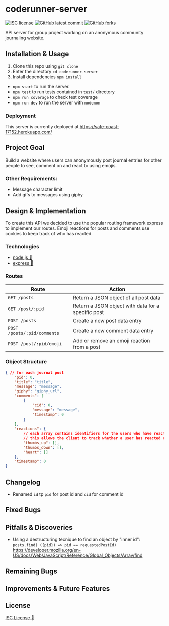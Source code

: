 # coderunner-server

<!-- badges -->
[![ISC license](https://img.shields.io/badge/License-ISC-blue.svg)](https://www.isc.org/licenses/)
[![GitHub latest commit](https://img.shields.io/github/last-commit/rxdvd/coderunner-server.svg)](https://GitHub.com/rxdvd/coderunner-server/commit/)
[![GitHub forks](https://img.shields.io/github/forks/rxdvd/coderunner-server.svg)](https://GitHub.com/rxdvd/coderunner-server)

API server for group project working on an anonymous community journaling website.

## Installation & Usage

1. Clone this repo using `git clone`
2. Enter the directory `cd coderunner-server`
3. Install dependencies `npm install`
   
* `npm start` to run the server.
* `npm test` to run tests contained in `test/` directory
* `npm run coverage` to check test coverage
* `npm run dev` to run the server with `nodemon`

### Deployment

This server is currently deployed at https://safe-coast-17152.herokuapp.com/

## Project Goal

Build a website where users can anonymously post journal entries for other people to see, comment on and react to using emojis.

### Other Requirements:

* Message character limit
* Add gifs to messages using giphy

## Design & Implementation

To create this API we decided to use the popular routing framework express to implement our routes. Emoji reactions for posts and comments use cookies to keep track of who has reacted.

<!-- maybe put image of api working here, like the gifs from our debug assignment -->

### Technologies

* [node.js 🔗](https://nodejs.org/) 
* [express 🔗](https://expressjs.com/)

### Routes

| Route | Action |
| - | - |
| `GET /posts` | Return a JSON object of all post data |
| `GET /post/:pid` | Return a JSON object with data for a specific post |
| `POST /posts` | Create a new post data entry |
| `POST /posts/:pid/comments` | Create a new comment data entry |
| `POST /post/:pid/emoji` | Add or remove an emoji reaction from a post |

### Object Structure

```json
{ // for each journal post
    "pid": 0,
    "title": "title",
    "message": "message",
    "giphy": "giphy_url",
    "comments": [
        {
            "cid": 0,
            "message": "message",
            "timestamp": 0
        }
    ],
    "reactions": {
        // each array contains identifiers for the users who have reacted
        // this allows the client to track whether a user has reacted using cookies
        "thumbs_up": [],
        "thumbs_down": [],
        "heart": []
    },
    "timestamp": 0
}
```

## Changelog

+ Renamed `id` tp `pid` for post id and `cid` for comment id 

## Fixed Bugs



## Pitfalls & Discoveries

<!-- things you didn't know how to do, how you solved it i.e. any time you had to google -->
+ Using a destructuring tecnique to find an object by "inner id": `posts.find( ({pid}) => pid == requestedPostId)` https://developer.mozilla.org/en-US/docs/Web/JavaScript/Reference/Global_Objects/Array/find

## Remaining Bugs



## Improvements & Future Features



## License

[ISC License 🔗](https://www.isc.org/licenses/)
